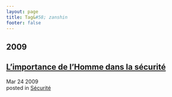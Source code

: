 ```yaml
---
layout: page
title: Tag&#58; zanshin
footer: false
---
```


<div id="blog-archives" class="category">
<h2>2009</h2>

<article>
<h1><a href="/2009/03/24/l-importance-de-l-homme-dans-la-securite/index.html">L’importance de l’Homme dans la sécurité</a></h1>
<time datetime="2009-03-24T00:00:00-06:00" pubdate><span class='month'>Mar</span> <span class='day'>24</span> <span class='year'>2009</span></time>
<footer>
<span class="categories">posted in 
<a href='/categories/sécurité/'>Sécurité</a></span>
</footer>
</article>
</div>

